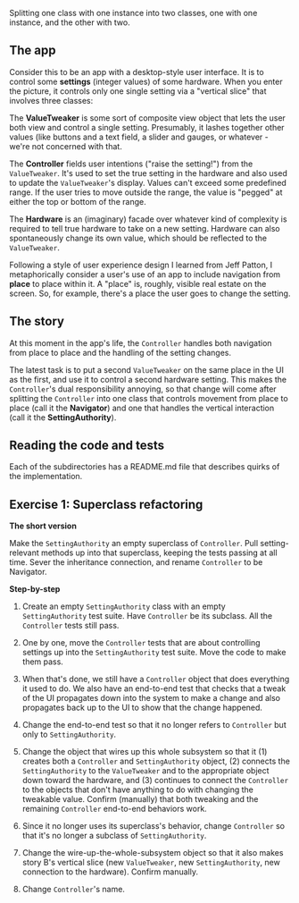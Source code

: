 Splitting one class with one instance into two classes, one
with one instance, and the other with two.

The app
------

Consider this to be an app with a desktop-style user
interface. It is to control some **settings** (integer values)
of some hardware. When you enter the picture, it controls
only one single setting via a "vertical slice" that involves
three classes:

The **ValueTweaker** is some sort of composite view object
that lets the user both view and control a single
setting. Presumably, it lashes together other values (like
buttons and a text field, a slider and gauges, or whatever -
we're not concerned with that.

The **Controller** fields user intentions ("raise the
setting!") from the `ValueTweaker`. It's used to set the true
setting in the hardware and also used to update the
`ValueTweaker`'s display. Values can't exceed some predefined
range. If the user tries to move outside the range, the
value is "pegged" at either the top or bottom of the range.

The **Hardware** is an (imaginary) facade over whatever kind
of complexity is required to tell true hardware to take on a
new setting. Hardware can also spontaneously change its own
value, which should be reflected to the `ValueTweaker`. 


Following a style of user experience design I learned from
Jeff Patton, I metaphorically consider a user's use of an
app to include navigation from **place** to place within it. A
"place" is, roughly, visible real estate on the screen. So,
for example, there's a place the user goes to change the
setting. 

The story
-------

At this moment in the app's life, the `Controller` handles
both navigation from place to place and the handling of the
setting changes. 

The latest task is to put a second `ValueTweaker` on the same
place in the UI as the first, and use it to control a second
hardware setting. This makes the `Controller`'s dual
responsibility annoying, so that change will come after
splitting the `Controller` into one class that controls
movement from place to place (call it the **Navigator**) and one
that handles the vertical interaction (call it the
**SettingAuthority**). 

Reading the code and tests
--------------

Each of the subdirectories has a README.md file that
describes quirks of the implementation.


Exercise 1: Superclass refactoring
--------------------------

**The short version**

Make the `SettingAuthority` an empty superclass of
`Controller`. Pull setting-relevant methods up into that
superclass, keeping the tests passing at all time. Sever the
inheritance connection, and rename `Controller` to be
Navigator.

**Step-by-step**

1. Create an empty `SettingAuthority` class with an empty
    `SettingAuthority` test suite. Have `Controller` be its
    subclass. All the `Controller` tests still pass.

1.  One by one, move the `Controller` tests that are about
    controlling settings up into the `SettingAuthority` test
    suite. Move the code to make them pass.

1.  When that's done, we still have a `Controller` object that
    does everything it used to do. We also have an
    end-to-end test that checks that a tweak of the UI
    propagates down into the system to make a change and
    also propagates back up to the UI to show that the
    change happened.

1. Change the end-to-end test so that it no longer refers to `Controller` but only to `SettingAuthority`.

1. Change the object that wires up this whole subsystem so
   that it (1) creates both a `Controller` and
   `SettingAuthority` object, (2) connects the
   `SettingAuthority` to the `ValueTweaker` and to the
   appropriate object down toward the hardware, and (3)
   continues to connect the `Controller` to the objects that
   don't have anything to do with changing the tweakable
   value. Confirm (manually) that both tweaking and the
   remaining `Controller` end-to-end behaviors work.

1. Since it no longer uses its superclass's behavior, change
   `Controller` so that it's no longer a subclass of
   `SettingAuthority`.

1. Change the wire-up-the-whole-subsystem object so that it
   also makes story B's vertical slice (new `ValueTweaker`,
   new `SettingAuthority`, new connection to the
   hardware). Confirm manually.

1. Change `Controller`'s name.
